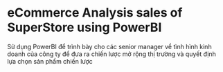 # eCommerce Analysis sales of SuperStore using PowerBI
Sử dụng PowerBI để trình bày cho các senior manager về tình hình kinh doanh của công ty để đưa ra chiến lược mở rộng thị trường và quyết định lựa chọn sản phẩm chiến lược
